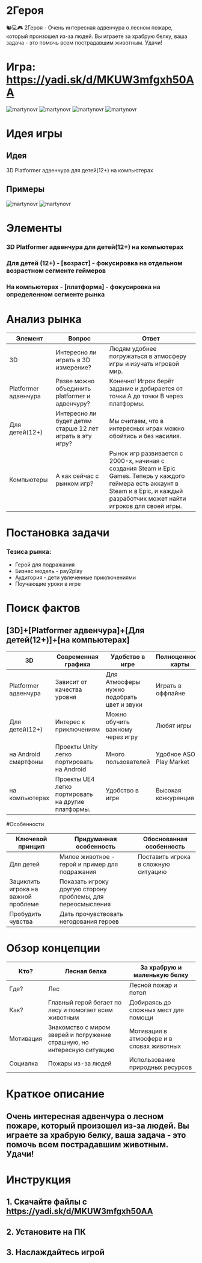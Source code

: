 # 2Героя
🐿️💻🎮 2Героя - Очень интересная адвенчура о лесном пожаре, который произошел из-за людей. Вы играете за храбрую белку, ваша задача - это помочь всем пострадавшим животным. Удачи!

# Игра: https://yadi.sk/d/MKUW3mfgxh50AA

![martynovr](https://raw.githubusercontent.com/martynovr/YFHack-pskovhack--ARU/master/Desktop%20Screenshot%202020.05.10%20-%2021.46.09.83.png) ![martynovr](https://raw.githubusercontent.com/martynovr/YFHack-pskovhack--ARU/master/Desktop%20Screenshot%202020.05.10%20-%2021.47.56.99.png)
![martynovr](https://raw.githubusercontent.com/martynovr/YFHack-pskovhack--ARU/master/Desktop%20Screenshot%202020.05.10%20-%2021.50.35.25.png)
![martynovr](https://raw.githubusercontent.com/martynovr/YFHack-pskovhack--ARU/master/Desktop%20Screenshot%202020.05.10%20-%2021.52.21.29.png)

# Идея игры

## Идея
3D Platformer адвенчура для детей(12+) на компьютерах

## Примеры
![martynovr](https://raw.githubusercontent.com/martynovr/YFHack-pskovhack--ARU/master/1554813484_shrek_2_screen_5.jpg)
![martynovr](https://raw.githubusercontent.com/martynovr/YFHack-pskovhack--ARU/master/b60a3267a983bc2f_zoom%20(1).jpg)

# Элементы
### 3D Platformer адвенчура для детей(12+) на компьютерах
### Для детей (12+) - [возраст] - фокусировка на отдельном возрастном сегменте геймеров
### На компьютерах - [платформа] - фокусировка на определенном сегменте рынка

# Анализ рынка

| Элемент       | Вопрос          | Ответ         |
| ------------- | ------------- | ------------- |
| 3D            | Интересно ли играть в 3D измерение? |Людям удобнее погружаться в атмосферу игры и изучать игровой мир. |
|Platformer адвенчура      | Разве можно объединить platformer и адвенчуру?   |  Конечно! Игрок берёт задание и добирается от точки A до точки B через платформы. |
| Для детей(12+) | Интересно ли будет детям старше 12 лет играть в эту игру?      |  Мы считаем, что в интересных играх можно обойтись и без насилия.|
| Компьютеры          | А как сейчас с рынком игр? |Рынок игр развивается с 2000-x, начиная с создания Steam и Epic Games. Теперь у каждого геймера есть аккаунт в Steam и в Epic, и каждый разработчик может найти игроков для своей игры. |

# Постановка задачи
### Тезиса рынка:
* Герой для подражания
* Бизнес модель - pay2play
* Аудитория - дети увлеченные приключениями 
* Поучающие уроки в игре 

# Поиск фактов
## [3D]+[Platformer адвенчура]+[Для детей(12+)]+[на компьютерах]

| 3D  | Современная графика  | Удобство в игре |Полноценность карты |
| ------------- | ------------- | ------------- | ------------- |
| Platformer адвенчура    |Зависит от качества уровня |  Для Атмосферы нужно подобрать цвет и звуки|Играть в оффлайне|
| Для детей(12+)| Интерес к приключениям      |Можно обучить важному через игру	 | Любят игры |
| на Android смартфоны | Проекты Unity легко портировать на Android    | Много пользователей |Удобное ASO в Play Market|
| на компьютерах | Проекты UE4 легко портировать на другие платформы.    |Удобство в игре| Высокая конкуренция|

#Особенности

| Ключевой принцип  | Придуманная особенность  |Обоснованная особенность |
|------------- |---------------| -------------|
| Для детей      |Милое животное - герой и пример для подражания |Поставить игрока в сложную ситуацию|
| Зациклить игрока на важной проблеме | Показать игроку другую сторону проблемы, для переосмысления  |  |
| Пробудить чувства  | Дать прочувствовать негодования героев  |  |

# Обзор концепции

| Кто?  | Лесная белка |За храбрую и маленькую белку |
|------------- |---------------| -------------|
| Где?      | Лес| Лесной пожар и потоп|
| Как? | Главный герой бегает по лесу и помогает всем животным  | Добираясь до сложных мест для помощи |
| Мотивация | Знакомство с миром зверей и погружение страшную, но интересную ситуацию | Мотивация в атмосфере и в словах животных |
| Социалка   |Пожары из-за людей | Использование природных ресурсов|

# Краткое описание
## Очень интересная адвенчура о лесном пожаре, который произошел из-за людей. Вы играете за храбрую белку, ваша задача - это помочь всем пострадавшим животным. Удачи!

# Инструкция
## 1. Скачайте файлы с https://yadi.sk/d/MKUW3mfgxh50AA
## 2. Установите на ПК
## 3. Наслаждайтесь игрой
